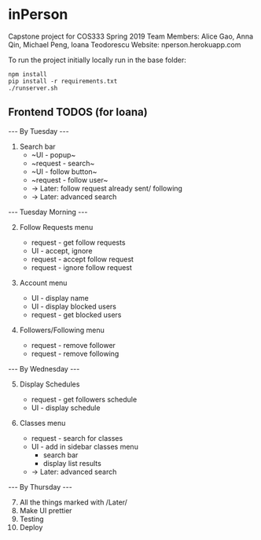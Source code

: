 # inPerson
Capstone project for COS333 Spring 2019
Team Members: Alice Gao, Anna Qin, Michael Peng, Ioana Teodorescu
Website: nperson.herokuapp.com

To run the project initially locally run in the base folder:

    npm install
    pip install -r requirements.txt
    ./runserver.sh

## Frontend TODOS (for Ioana)
--- By Tuesday ---
1. Search bar
    * ~UI - popup~
    * ~request - search~
    * ~UI - follow button~
    * ~request - follow user~
    * -> Later: follow request already sent/ following
    * -> Later: advanced search


--- Tuesday Morning ---

2. Follow Requests menu
    * request - get follow requests
    * UI - accept, ignore
    * request - accept follow request
    * request - ignore follow request

3. Account menu
    * UI - display name
    * UI - display blocked users
    * request - get blocked users

4. Followers/Following menu
    * request - remove follower
    * request - remove following


--- By Wednesday ---

5. Display Schedules
    * request - get followers schedule
    * UI - display schedule

6. Classes menu
    * request - search for classes
    * UI - add in sidebar classes menu
        * search bar
        * display list results
    * -> Later: advanced search


--- By Thursday ---

7. All the things marked with /Later/
8. Make UI prettier
9. Testing
10. Deploy



